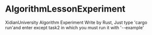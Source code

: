 # AlgorithmLessonExperiment
XidianUniversity Algorithm Experiment
Write by Rust, Just type 'cargo run'and enter except task2 in which you must run it with '--example'
